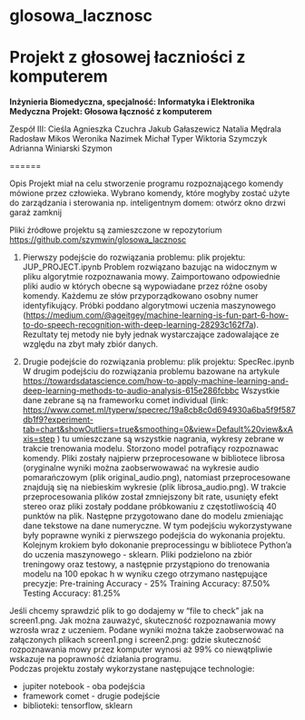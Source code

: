 # glosowa_lacznosc
Projekt z głosowej łaczniości z komputerem
======
**Inżynieria Biomedyczna, specjalność: Informatyka i Elektronika Medyczna**
**Projekt: Głosowa łączność z komputerem**

Zespół III:
Cieśla Agnieszka
Czuchra Jakub
Gałaszewicz Natalia
Mędrala Radosław
Mikos Weronika
Nazimek Michał
Typer Wiktoria
Szymczyk Adrianna
Winiarski Szymon

======

Opis
Projekt miał na celu stworzenie programu rozpoznającego komendy mówione przez człowieka. Wybrano komendy, które mogłyby zostać użyte do zarządzania i sterowania np. inteligentnym domem:
otwórz
okno
drzwi
garaż
zamknij

Pliki źródłowe projektu są zamieszczone w repozytorium https://github.com/szymwin/glosowa_lacznosc

1. Pierwszy podejście do rozwiązania problemu:
plik projektu: JUP_PROJECT.ipynb 
Problem rozwiązano bazując na widocznym w pliku algorytmie rozpoznawania mowy. Zaimportowano odpowiednie pliki audio w których obecne są wypowiadane przez różne osoby komendy. Każdemu ze słów przyporządkowano osobny numer identyfikujący. Próbki poddano algorytmowi uczenia maszynowego (https://medium.com/@ageitgey/machine-learning-is-fun-part-6-how-to-do-speech-recognition-with-deep-learning-28293c162f7a). Rezultaty tej metody nie były jednak wystarczające zadowalające ze względu na zbyt mały zbiór danych.

2. Drugie podejście do rozwiązania problemu:
plik projektu: SpecRec.ipynb
W drugim podejściu do rozwiązania problemu bazowane na artykule
https://towardsdatascience.com/how-to-apply-machine-learning-and-deep-learning-methods-to-audio-analysis-615e286fcbbc
Wszystkie dane zebrane są na frameworku comet individual (link:
https://www.comet.ml/typerw/specrec/19a8cb8c0d694930a6ba5f9f587db1f9?experiment-tab=chart&showOutliers=true&smoothing=0&view=Default%20view&xAxis=step ) tu umieszczane są wszystkie nagrania, wykresy zebrane w trakcie trenowania modelu.
Storzono model potrafiący rozpoznawac komendy. Pliki zostały najpierw przeprocesowane w bibliotece librosa (oryginalne wyniki można zaobserwowawać na wykresie audio pomarańczowym (plik original_audio.png), natomiast przeprocesowane znajdują się na niebieskim wykresie (plik librosa_audio.png). W trakcie przeprocesowania plików został zmniejszony bit rate, usunięty efekt stereo oraz pliki zostały poddane próbkowaniu z częstotliwością 40 punktów na plik. Następne przygotowano dane do modelu zmieniając dane tekstowe na dane numeryczne. W tym podejściu wykorzystywane były poprawne wyniki z pierwszego podejścia do wykonania projektu. Kolejnym krokiem było dokonanie preprocessingu w bibliotece Python’a do uczenia maszynowego - sklearn. Pliki podzielono na zbiór treningowy oraz testowy, a następnie przystąpiono do trenowania modelu na 100 epokac
h w wyniku czego otrzymano następujące precyzje:
Pre-training Accuracy - 25%
Training Accuracy: 87.50%
Testing Accuracy: 81.25%

Jeśli chcemy sprawdzić plik to go dodajemy w “file to check” jak na screen1.png.
Jak można zauważyć, skuteczność rozpoznawania mowy wzrosła wraz z uczeniem. Podane wyniki można także zaobserwować na załączonych plikach screen1.png i screen2.png: gdzie skuteczność rozpoznawania mowy przez komputer wynosi aż 99% co niewątpliwie wskazuje na poprawność działania programu.  
Podczas projektu zostały wykorzystane następujące technologie:

- jupiter notebook - oba podejścia
- framework comet - drugie podejście
- biblioteki: tensorflow, sklearn

